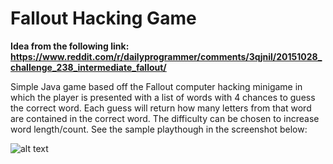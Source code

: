# Fallout Hacking Game

**Idea from the following link: https://www.reddit.com/r/dailyprogrammer/comments/3qjnil/20151028_challenge_238_intermediate_fallout/**

Simple Java game based off the Fallout computer hacking minigame in which the player is presented with a list of words with 4 chances to guess the correct word. Each guess will return how many letters from that word are contained in the correct word. The difficulty can be chosen to increase word length/count. See the sample playthough in the screenshot below:

![alt text](https://i.imgur.com/OHRi7oZ.png)
